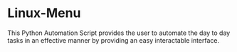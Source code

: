 # Linux-Menu
This Python Automation Script provides the user to automate the day to day tasks in an effective manner by providing an easy interactable interface. 
